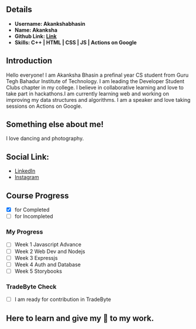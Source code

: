 ## Details

- **Username: Akankshabhasin**
- **Name: Akanksha**
- **Github Link: [Link](https://github.com/akankshabhasin)**
- **Skills: C++ \| HTML \| CSS \| JS \| Actions on Google**

## Introduction

Hello everyone! I am Akanksha Bhasin a prefinal year CS student from Guru Tegh Bahadur Institute of Technology. I am leading the Developer Student Clubs chapter in my college. I believe in collaborative learning and love to take part in hackathons.I am currently learning web and working on improving my data structures and algorithms. I am a speaker and love taking sessions on Actions on Google.

## Something else about me!

I love dancing and photography.

## Social Link:

- [LinkedIn](https://www.linkedin.com/in/akankshabhasin/)
- [Instagram](https://www.instagram.com/akankshab786/)

## Course Progress

- [x] for Completed
- [ ] for Incompleted 

### My Progress

- [ ] Week 1 Javascript Advance
- [ ] Week 2 Web Dev and Nodejs
- [ ] Week 3 Expressjs
- [ ] Week 4 Auth and Database
- [ ] Week 5 Storybooks

### TradeByte Check

- [ ] I am ready for contribution in TradeByte

## Here to learn and give my 💯 to my work.

